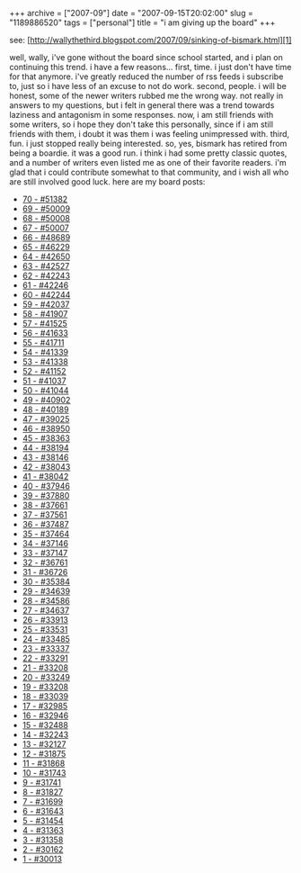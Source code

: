 +++
archive = ["2007-09"]
date = "2007-09-15T20:02:00"
slug = "1189886520"
tags = ["personal"]
title = "i am giving up the board"
+++

see: [http://wallythethird.blogspot.com/2007/09/sinking-of-bismark.html][1]

well, wally, i've gone without the board since school started, and i plan
on continuing this trend. i have a few reasons... first, time. i just
don't have time for that anymore. i've greatly reduced the number of rss
feeds i subscribe to, just so i have less of an excuse to not do work.
second, people. i will be honest, some of the newer writers rubbed me the
wrong way. not really in answers to my questions, but i felt in general
there was a trend towards laziness and antagonism in some responses. now,
i am still friends with some writers, so i hope they don't take this
personally, since if i am still friends with them, i doubt it was them
i was feeling unimpressed with. third, fun. i just stopped really being
interested. so, yes, bismark has retired from being a boardie. it was
a good run. i think i had some pretty classic quotes, and a number of
writers even listed me as one of their favorite readers. i'm glad that
i could contribute somewhat to that community, and i wish all who are
still involved good luck.
here are my board posts:

- [70 - #51382][2] 
- [69 - #50009][3] 
- [68 - #50008][4] 
- [67 - #50007][5] 
- [66 - #48689 ][6] 
- [65 - #46229][7] 
- [64 - #42650][8] 
- [63 - #42527][9] 
- [62 - #42243][10] 
- [61 - #42246][11] 
- [60 - #42244][12] 
- [59 - #42037][13] 
- [58 - #41907][14] 
- [57 - #41525][15] 
- [56 - #41633][16] 
- [55 - #41711][17] 
- [54 - #41339][18] 
- [53 - #41338][19] 
- [52 - #41152][20] 
- [51 - #41037][21] 
- [50 - #41044][22] 
- [49 - #40902][23] 
- [48 - #40189][24] 
- [47 - #39025][25] 
- [46 - #38950][26] 
- [45 - #38363][27] 
- [44 - #38194][28] 
- [43 - #38146][29] 
- [42 - #38043][30] 
- [41 - #38042][31] 
- [40 - #37946][32] 
- [39 - #37880][33] 
- [38 - #37661][34] 
- [37 - #37561][35] 
- [36 - #37487][36] 
- [35 - #37464][37] 
- [34 - #37146][38] 
- [33 - #37147][39] 
- [32 - #36761][40] 
- [31 - #36726][41] 
- [30 - #35384][42] 
- [29 - #34639][43] 
- [28 - #34586][44] 
- [27 - #34637][45] 
- [26 - #33913][46] 
- [25 - #33531][47] 
- [24 - #33485][48] 
- [23 - #33337][49] 
- [22 - #33291][50] 
- [21 - #33208][51] 
- [20 - #33249][52] 
- [19 - #33208][51] 
- [18 - #33039][53] 
- [17 - #32985][54] 
- [16 - #32946][55] 
- [15 - #32488][56] 
- [14 - #32243][57] 
- [13 - #32127][58] 
- [12 - #31875][59] 
- [11 - #31868][60] 
- [10 - #31743][61] 
- [9 - #31741][62] 
- [8 - #31827][63] 
- [7 - #31699][64] 
- [6 - #31643][65]
- [5 - #31454][66] 
- [4 - #31363][67] 
- [3 - #31358][68]
- [2 - #30162][69]
- [1 - #30013][70]

[1]: http://wallythethird.blogspot.com/2007/09/sinking-of-bismark.html
[2]: http://theboard.byu.edu/index.php?area=viewall&id=51382
[3]: http://theboard.byu.edu/index.php?area=viewall&id=50009
[4]: http://theboard.byu.edu/index.php?area=viewall&id=50008
[5]: http://theboard.byu.edu/index.php?area=viewall&id=50007
[6]: http://theboard.byu.edu/index.php?area=viewall&id=48689
[7]: http://theboard.byu.edu/index.php?area=viewall&id=46229
[8]: http://theboard.byu.edu/index.php?area=viewall&id=42650
[9]: http://theboard.byu.edu/index.php?area=viewall&id=42527
[10]: http://theboard.byu.edu/index.php?area=viewall&id=42243
[11]: http://theboard.byu.edu/index.php?area=viewall&id=42246
[12]: http://theboard.byu.edu/index.php?area=viewall&id=42244
[13]: http://theboard.byu.edu/index.php?area=viewall&id=42037
[14]: http://theboard.byu.edu/index.php?area=viewall&id=41907
[15]: http://theboard.byu.edu/index.php?area=viewall&id=41525
[16]: http://theboard.byu.edu/index.php?area=viewall&id=41633
[17]: http://theboard.byu.edu/index.php?area=viewall&id=41711
[18]: http://theboard.byu.edu/index.php?area=viewall&id=41339
[19]: http://theboard.byu.edu/index.php?area=viewall&id=41338
[20]: http://theboard.byu.edu/index.php?area=viewall&id=41152
[21]: http://theboard.byu.edu/index.php?area=viewall&id=41037
[22]: http://theboard.byu.edu/index.php?area=viewall&id=41044
[23]: http://theboard.byu.edu/index.php?area=viewall&id=40902
[24]: http://theboard.byu.edu/index.php?area=viewall&id=40189
[25]: http://theboard.byu.edu/index.php?area=viewall&id=39025
[26]: http://theboard.byu.edu/index.php?area=viewall&id=38950
[27]: http://theboard.byu.edu/index.php?area=viewall&id=38363
[28]: http://theboard.byu.edu/index.php?area=viewall&id=38194
[29]: http://theboard.byu.edu/index.php?area=viewall&id=38146
[30]: http://theboard.byu.edu/index.php?area=viewall&id=38043
[31]: http://theboard.byu.edu/index.php?area=viewall&id=38042
[32]: http://theboard.byu.edu/index.php?area=viewall&id=37946
[33]: http://theboard.byu.edu/index.php?area=viewall&id=37880
[34]: http://theboard.byu.edu/index.php?area=viewall&id=37661
[35]: http://theboard.byu.edu/index.php?area=viewall&id=37561
[36]: http://theboard.byu.edu/index.php?area=viewall&id=37487
[37]: http://theboard.byu.edu/index.php?area=viewall&id=37464
[38]: http://theboard.byu.edu/index.php?area=viewall&id=37146
[39]: http://theboard.byu.edu/index.php?area=viewall&id=37147
[40]: http://theboard.byu.edu/index.php?area=viewall&id=36761
[41]: http://theboard.byu.edu/index.php?area=viewall&id=36726
[42]: http://theboard.byu.edu/index.php?area=viewall&id=35384
[43]: http://theboard.byu.edu/index.php?area=viewall&id=34639
[44]: http://theboard.byu.edu/index.php?area=viewall&id=34586
[45]: http://theboard.byu.edu/index.php?area=viewall&id=34637
[46]: http://theboard.byu.edu/index.php?area=viewall&id=33913
[47]: http://theboard.byu.edu/index.php?area=viewall&id=33531
[48]: http://theboard.byu.edu/index.php?area=viewall&id=33485
[49]: http://theboard.byu.edu/index.php?area=viewall&id=33337
[50]: http://theboard.byu.edu/index.php?area=viewall&id=33291
[51]: http://theboard.byu.edu/index.php?area=viewall&id=33208
[52]: http://theboard.byu.edu/index.php?area=viewall&id=33249
[53]: http://theboard.byu.edu/index.php?area=viewall&id=33039
[54]: http://theboard.byu.edu/index.php?area=viewall&id=32985
[55]: http://theboard.byu.edu/index.php?area=viewall&id=32946
[56]: http://theboard.byu.edu/index.php?area=viewall&id=32488
[57]: http://theboard.byu.edu/index.php?area=viewall&id=32243
[58]: http://theboard.byu.edu/index.php?area=viewall&id=32127
[59]: http://theboard.byu.edu/index.php?area=viewall&id=31875
[60]: http://theboard.byu.edu/index.php?area=viewall&id=31868
[61]: http://theboard.byu.edu/index.php?area=viewall&id=31743
[62]: http://theboard.byu.edu/index.php?area=viewall&id=31741
[63]: http://theboard.byu.edu/index.php?area=viewall&id=31827
[64]: http://theboard.byu.edu/index.php?area=viewall&id=31699
[65]: http://theboard.byu.edu/index.php?area=viewall&id=31643
[66]: http://theboard.byu.edu/index.php?area=viewall&id=31454
[67]: http://theboard.byu.edu/index.php?area=viewall&id=31363
[68]: http://theboard.byu.edu/index.php?area=viewall&id=31358
[69]: http://theboard.byu.edu/index.php?area=viewall&id=30162
[70]: http://theboard.byu.edu/index.php?area=viewall&id=30013

